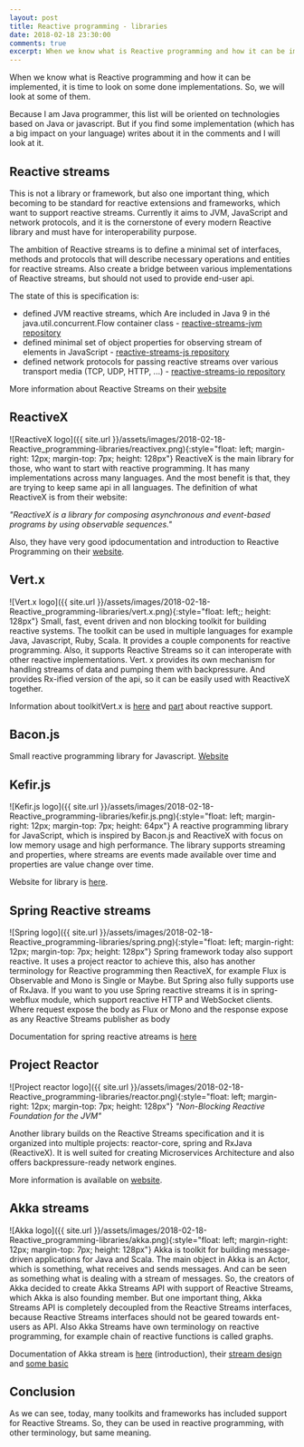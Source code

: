 ```yaml
---
layout: post
title: Reactive programming - libraries
date: 2018-02-18 23:30:00
comments: true
excerpt: When we know what is Reactive programming and how it can be implemented, it is time to look on some done implementations. So, we will look at some of them.
---
```

When we know what is Reactive programming and how it can be implemented, it is time to look on some done implementations. So, we will look at some of them.

Because I am Java programmer, this list will be oriented on technologies based on Java or javascript. But if you find some implementation (which has a big impact on your language) writes about it in the comments and I will look at it.

## Reactive streams
This is not a library or framework, but also one important thing, which becoming to be standard for reactive extensions and frameworks, which want to support reactive streams. Currently it aims to JVM, JavaScript and network protocols, and it is the cornerstone of every modern Reactive library and must have for interoperability purpose.

The ambition of Reactive streams is to define a minimal set of interfaces, methods and protocols that will describe necessary operations and entities for reactive streams. Also create a bridge between various implementations of Reactive streams, but should not used to provide end-user api.

The state of this is specification is:
- defined JVM reactive streams, which Are included in Java 9 in thé java.util.concurrent.Flow container class - [reactive-streams-jvm repository](https://github.com/reactive-streams/reactive-streams-jvm/)
- defined minimal set of object properties for observing stream of elements in JavaScript - [reactive-streams-js repository](https://github.com/reactive-streams/reactive-streams-js/)
- defined network protocols for passing reactive streams over various transport  media (TCP, UDP, HTTP, ...) - [reactive-streams-io repository](https://github.com/reactive-streams/reactive-streams-io/)

More information about Reactive Streams on their [website](http://www.reactive-streams.org/)

## ReactiveX
![ReactiveX logo]({{ site.url }}/assets/images/2018-02-18-Reactive_programming-libraries/reactivex.png){:style="float: left; margin-right: 12px; margin-top: 7px; height: 128px"}
ReactiveX is the main library for those, who want to start with reactive programming. It has many implementations across many languages. And the most benefit is that, they are trying to keep same api in all languages. The definition of what ReactiveX is from their website:

*"ReactiveX is a library for composing asynchronous and event-based programs by using observable sequences."*

Also, they have very good ipdocumentation and introduction to Reactive Programming on their [website](http://reactivex.io/intro.html).

## Vert.x
![Vert.x logo]({{ site.url }}/assets/images/2018-02-18-Reactive_programming-libraries/vert.x.png){:style="float: left;; height: 128px"}
Small, fast, event driven and non blocking toolkit for building reactive systems. The toolkit can be used in multiple languages for example Java, Javascript, Ruby, Scala. It provides a couple components for reactive programming. Also, it supports Reactive Streams so it can interoperate with other reactive implementations. Vert. x provides its own mechanism for handling streams of data and pumping them with backpressure. And provides Rx-ified version of the api, so it can be easily used with ReactiveX together.

Information about toolkitVert.x is [here](http://vertx.io/) and [part](http://vertx.io/docs/#reactive) about reactive support.

## Bacon.js
Small reactive programming library for Javascript. [Website](https://baconjs.github.io)

## Kefir.js
![Kefir.js logo]({{ site.url }}/assets/images/2018-02-18-Reactive_programming-libraries/kefir.js.png){:style="float: left; margin-right: 12px; margin-top: 7px; height: 64px"}
A reactive programming library for JavaScript, which is inspired by Bacon.js and ReactiveX with focus on low memory usage and high performance. The library supports streaming and properties, where streams are events made available over time and properties are value change over time.

Website for library is [here](http://kefirjs.github.io/kefir/).

## Spring Reactive streams
![Spring logo]({{ site.url }}/assets/images/2018-02-18-Reactive_programming-libraries/spring.png){:style="float: left; margin-right: 12px; margin-top: 7px; height: 128px"}
Spring framework today also support reactive. It uses a project reactor to achieve this, also has another terminology for Reactive programming then ReactiveX, for example Flux is Observable and Mono is Single or Maybe. But Spring also fully supports use of RxJava. If you want to you use Spring reactive streams it is in spring-webflux module, which support reactive HTTP and WebSocket clients. Where request expose the body as Flux or Mono and the response expose as any Reactive Streams publisher as body

Documentation for spring reactive atreams is [here](https://docs.spring.io/spring/docs/5.0.0.BUILD-SNAPSHOT/spring-framework-reference/html/web-reactive.html)

## Project Reactor
![Project reactor logo]({{ site.url }}/assets/images/2018-02-18-Reactive_programming-libraries/reactor.png){:style="float: left; margin-right: 12px; margin-top: 7px; height: 128px"}
*"Non-Blocking Reactive Foundation for the JVM"*

Another library builds on the Reactive Streams specification and it is organized into multiple projects: reactor-core, spring and RxJava (ReactiveX). It is well suited for creating Microservices Architecture and also offers backpressure-ready network engines.

More information is available on [website](https://projectreactor.io/).

## Akka streams
![Akka logo]({{ site.url }}/assets/images/2018-02-18-Reactive_programming-libraries/akka.png){:style="float: left; margin-right: 12px; margin-top: 7px; height: 128px"}
Akka is toolkit for building message-driven applications for Java and Scala. The main object in Akka is an Actor, which is something, what receives and sends messages. And  can be seen as something what is dealing with a stream of messages. So, the creators of Akka decided to create Akka Streams API with support of Reactive Streams, which Akka is also founding member. But one important thing, Akka Streams API is completely decoupled from the Reactive Streams interfaces, because Reactive Streams interfaces should not be geared towards ent-users as API. Also Akka Streams have own terminology on reactive programming, for example chain of reactive functions is called graphs.

Documentation of Akka stream is [here](http://doc.akka.io/docs/akka/current/stream/stream-introduction.html) (introduction), their [stream design](http://doc.akka.io/docs/akka/current/general/stream/stream-design.html) and [some basic](http://doc.akka.io/docs/akka/current/stream/stream-flows-and-basics.html)

## Conclusion
As we can see, today, many toolkits and frameworks has included support for Reactive Streams. So, they can be used in reactive programming, with other terminology, but same meaning.